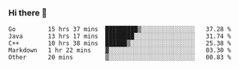 ### Hi there 👋

<!--
**yeya24/yeya24** is a ✨ _special_ ✨ repository because its `README.md` (this file) appears on your GitHub profile.

Here are some ideas to get you started:

- 🔭 I’m currently working on ...
- 🌱 I’m currently learning ...
- 👯 I’m looking to collaborate on ...
- 🤔 I’m looking for help with ...
- 💬 Ask me about ...
- 📫 How to reach me: ...
- 😄 Pronouns: ...
- ⚡ Fun fact: ...
-->

<!--START_SECTION:waka-->
```text
Go         15 hrs 37 mins  █████████▒░░░░░░░░░░░░░░░   37.28 % 
Java       13 hrs 17 mins  ████████░░░░░░░░░░░░░░░░░   31.74 % 
C++        10 hrs 38 mins  ██████▒░░░░░░░░░░░░░░░░░░   25.38 % 
Markdown   1 hr 22 mins    ▓░░░░░░░░░░░░░░░░░░░░░░░░   03.30 % 
Other      20 mins         ▒░░░░░░░░░░░░░░░░░░░░░░░░   00.83 % 
```
<!--END_SECTION:waka-->
